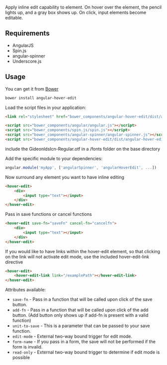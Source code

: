 
Apply inline edit capability to element. On hover over the element, the pencil lights up, and a gray box shows up. On click, input elements become editable.

## Requirements

- AngularJS
- Spin.js
- angular-spinner
- Underscore.js

## Usage


You can get it from [Bower](http://bower.io/)

```sh
bower install angular-hover-edit
```

Load the script files in your application:

```html
<link rel="stylesheet" href="bower_components/angular-hover-edit/dist/angular-hover-edit.css">

<script src="bower_components/angular/angular.js"></script>
<script src="bower_components/spin.js/spin.js"></script>
<script src="bower_components/angular-spinner/angular-spinner.js"></script>
<script src="bower_components/angular-hover-edit/dist/angular-hover-edit-dx.min.js"></script>
```
include the GideonldsIcn-Regular.otf in a /fonts folder on the base directory

Add the specific module to your dependencies:

```javascript
angular.module('myApp', ['angularSpinner', 'angularHoverEdit', ...])
```

Now surround any element you want to have inline editing

```html
<hover-edit>
    <div>
        <input type="text"></input>
    </div>
</hover-edit>
```

Pass in save functions or cancel functions
```html
<hover-edit save-fn="saveFn" cancel-fn="cancelfn">
    <div>
        <input type="text"></input>
    </div>
</hover-edit>
```

If you would like to have links within the hover-edit element, so that clicking on the link will not activate edit mode, use the included hover-edit-link directive
```html
<hover-edit>
    <hover-edit-link link="/examplePath"></hover-edit-link>
</hover-edit>
```

Attributes available:
* `save-fn` - Pass in a function that will be called upon click of the save button.
* `add-fn` - Pass in a function that will be called upon click of the add button. (Add button only shows up if add-fn is present with a valid function)
* `unit-to-save` - This is a parameter that can be passed to your save function.
* `edit-mode` - External two-way bound trigger for edit mode.
* `form-name` - If you pass in a form, the save will not be performed if the form is invalid.
* `read-only` - External two-way bound trigger to determine if edit mode is possible